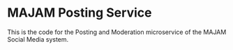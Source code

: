 # MAJAM Posting Service

This is the code for the Posting and Moderation microservice of the MAJAM Social Media system.
